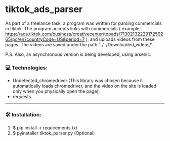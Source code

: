 # tiktok_ads_parser
As part of a freelance task, a program was written for parsing commercials in tiktok.
The program accepts links with commercials ( example: https://ads.tiktok.com/business/creativecenter/topads/7130213222917259265/pc/en?countryCode=US&period=7 ), and uploads videos from these pages.
The videos are saved under the path '../../Downloaded_videos/'.

P.S. Also, an asynchronous version is being developed, using arsenic.

### :computer: Technologies:
- Undetected_chromedriver (This library was chosen because it automatically loads chromedriver, and the video on the site is loaded only when you physically open the page);
- requests.

---

### :hammer_and_wrench: Installation:
1. $ pip install -r requirements.txt
2. $ pyinstaller tiktok_parser.py (Optional)
